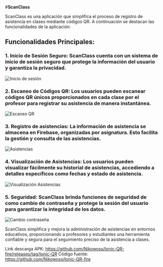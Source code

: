 ﻿#**ScanClass**

ScanClass es una aplicación que simplifica el proceso de registro de asistencia en clases mediante códigos QR. A continuación se destacan las funcionalidades de la aplicación:

## Funcionalidades Principales:

### **1. Inicio de Sesión Seguro:** ScanClass cuenta con un sistema de inicio de sesión seguro que protege la información del usuario y garantiza la privacidad.
![Inicio de sesión](https://drive.google.com/file/d/1ExmiH_xVW_TdOws3vu2p-ERTHh351evJ/view?usp=sharing)
### **2. Escaneo de Códigos QR:** Los usuarios pueden escanear códigos QR únicos proporcionados en cada clase por el profesor para registrar su asistencia de manera instantánea.
![Escaneo QR](https://drive.google.com/file/d/1D54qIC5YbN0ZXNen_itumnhjBbT6CYkT/view?usp=sharing)
### **3. Registro de asistencias:** La información de asistencia se almacena en Firebase, organizadas por asignatura. Esto facilita la gestión y consulta de las asistencias.
![Asistencias](https://drive.google.com/file/d/1kJ1LRlsYoWAPmegrZuO4aePG8mSe3anV/view?usp=sharing)
### **4. Visualización de Asistencias:** Los usuarios pueden visualizar fácilmente su historial de asistencias, accediendo a detalles específicos como fechas y estado de asistencia.
![Visualización Asistencias](https://drive.google.com/file/d/1eg6gYqzYDWG-EDhGcEnhlJhjUgG3sTvb/view?usp=sharing)
### **5. Seguridad:** ScanClass brinda funciones de seguridad de como cambio de contraseña y protege la sesión del usuario para garantizar la integridad de los datos.
![Cambio contraseña](https://drive.google.com/file/d/1aHLbxk_fE86b6jMlvaXdfb5g-xfPRRmF/view?usp=sharing)

ScanClass simplifica y mejora la administración de asistencias en entornos educativos, proporcionando a profesores y estudiantes una herramienta confiable y segura para el seguimiento preciso de la asistencia a clases.

Link descarga APK: https://github.com/Nikowoss/Ionic-QR-fire/releases/tag/Ionic-QR
Código fuente: https://github.com/Nikowoss/Ionic-QR-fire


